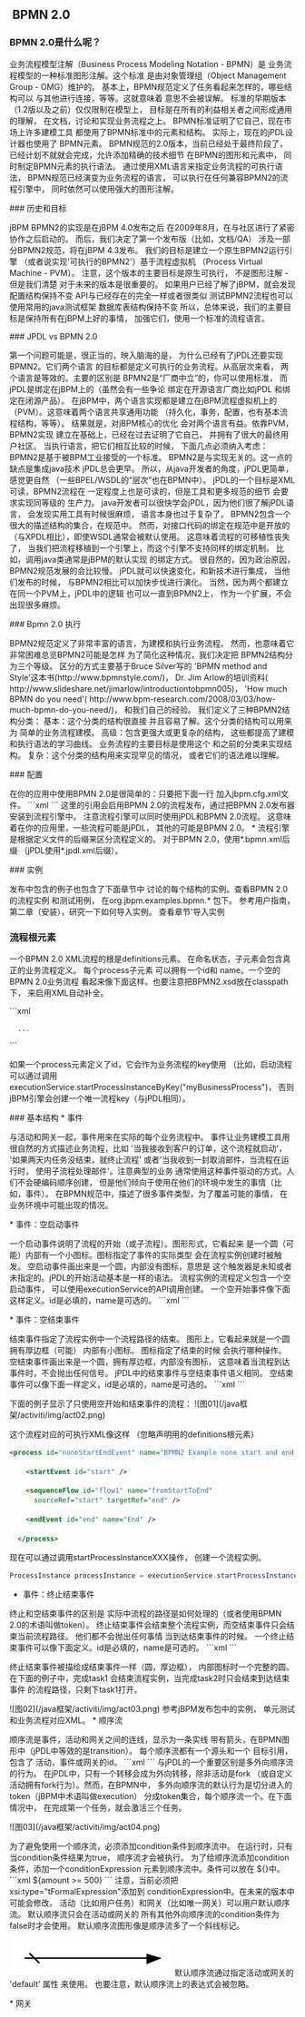 ##  BPMN 2.0
### BPMN 2.0是什么呢？
<p>
业务流程模型注解（Business Process Modeling Notation - BPMN）是 业务流程模型的一种标准图形注解。这个标准 是由对象管理组（Object Management Group - OMG）维护的。 
基本上，BPMN规范定义了任务看起来怎样的，哪些结构可以 与其他进行连接，等等。这就意味着 意思不会被误解。 
标准的早期版本（1.2版以及之前）仅仅限制在模型上， 目标是在所有的利益相关者之间形成通用的理解， 在文档，讨论和实现业务流程之上。 BPMN标准证明了它自己，现在市场上许多建模工具 都使用了BPMN标准中的元素和结构。 实际上，现在的jPDL设计器也使用了 BPMN元素。 
BPMN规范的2.0版本，当前已经处于最终阶段了， 已经计划不就就会完成，允许添加精确的技术细节 在BPMN的图形和元素中， 同时制定BPMN元素的执行语法。 通过使用XML语言来指定业务流程的可执行语法， BPMN规范已经演变为业务流程的语言， 可以执行在任何兼容BPMN2的流程引擎中， 同时依然可以使用强大的图形注解。 
</p>
### 历史和目标
<p>
jBPM BPMN2的实现是在jBPM 4.0发布之后 在2009年8月，在与社区进行了紧密协作之后启动的。 而后，我们决定了第一个发布版（比如，文档/QA） 涉及一部分BPMN2规范，将在jBPM 4.3发布。 
我们的目标是建立一个原生BPMN2运行引擎 （或者说实现'可执行的BPMN2'）基于流程虚拟机 （Process Virtual Machine - PVM）。 注意，这个版本的主要目标是原生可执行， 不是图形注解 - 但是我们清楚 对于未来的版本是很重要的。 
如果用户已经了解了jBPM，就会发现 
配置结构保持不变 
API与已经存在的完全一样或者很类似 
测试BPMN2流程也可以使用常用的java测试框架 
数据库表结构保持不变
所以，总体来说，我们的主要目标是保持所有在jBPM上好的事情， 加强它们，使用一个标准的流程语言。 
</p>
### JPDL vs BPMN 2.0
<p>
第一个问题可能是，很正当的，映入脑海的是， 为什么已经有了jPDL还要实现BPMN2。它们两个语言 的目标都是定义可执行的业务流程。从高层次来看， 两个语言是等效的。主要的区别是 BPMN2是“厂商中立”的，你可以使用标准， 而jPDL是绑定在jBPM上的（虽然会有一些争论 绑定在开源语言厂商比如jPDL 和绑定在闭源产品）。 
在jBPM中，两个语言实现都是建立在jBPM流程虚拟机上的 （PVM）。这意味着两个语言共享通用功能 （持久化，事务，配置，也有基本流程结构，等等）。 结果就是，对jBPM核心的优化 会对两个语言有益。依靠PVM，BPMN2实现 建立在基础上，已经在过去证明了它自己， 并拥有了很大的最终用户社区。 
当执行语言，把它们相互比较的时候， 下面几点必须纳入考虑： 
BPMN2是基于被BPM工业接受的一个标准。 
BPMN2是与实现无关的。这一点的缺点是集成java技术 jPDL总会更早。 所以，从java开发者的角度，jPDL更简单，感觉更自然 （一些BPEL/WSDL的“层次”也在BPMN中）。 
jPDL的一个目标是XML可读，BPMN2流程在 一定程度上也是可读的，但是工具和更多规范的细节 会要求实现同等级的 生产力。 
java开发者可以很快学会jPDL，因为他们很了解jPDL语言， 会发现实用工具有时候很麻烦， 语言本身也过于复杂了。 
BPMN2包含一个很大的描述结构的集合，在规范中。 然而，对接口代码的绑定在规范中是开放的 （与XPDL相比），即使WSDL通常会被默认使用。 这意味着流程的可移植性丧失了， 当我们把流程移植到一个引擎上，而这个引擎不支持同样的绑定机制。 比如，调用java类通常是jBPM的默认实现 的绑定方式。
很自然的，因为政治原因，BPMN2规范发展的会比较慢。 jPDL就可以快速变化，和新技术进行集成， 当他们发布的时候， 与BPMN2相比可以加快步伐进行演化。 当然，因为两个都建立在同一个PVM上，jPDL中的逻辑 也可以一直到BPMN2上， 作为一个扩展，不会出现很多麻烦。 
</P>
### Bpmn 2.0 执行
<p>
BPMN2规范定义了非常丰富的语言，为建模和执行业务流程。 然而，也意味着它非常困难总览BPMN2可能是怎样 为了简化这种情况，我们决定把 BPMN2结构分为三个等级。 区分的方式主要基于Bruce Silver写的 'BPMN method and Style'这本书(http://www.bpmnstyle.com/)， Dr. Jim Arlow的培训资料( http://www.slideshare.net/jimarlow/introductiontobpmn005)， 'How much BPMN do you need'( http://www.bpm-research.com/2008/03/03/how-much-bpmn-do-you-need/)， 和我们自己的经验。 
我们定义了三种BPMN2结构分类： 
基本：这个分类的结构很直接 并且容易了解。这个分类的结构可以用来为 简单的业务流程建模。 
高级：包含更强大或更复杂的结构， 这些都提高了建模和执行语法的学习曲线。 业务流程的主要目标是使用这个 和之前的分类来实现结构。 
复杂：这个分类的结构用来实现罕见的情况， 或者它们的语法难以理解。
</P>
### 配置
<p>
在你的应用中使用BPMN 2.0是很简单的：只要把下面一行 加入jbpm.cfg.xml文件。 
```xml
<import resource="jbpm.bpmn.cfg.xml" />
```
这里的引用会启用BPMN 2.0的流程发布，通过把BPMN 2.0发布器安装到流程引擎中。 注意流程引擎可以同时使用jPDL和BPMN 2.0流程。 这意味着在你的应用里，一些流程可能是jPDL， 其他的可能是BPMN 2.0。 
* 流程引擎是根据定义文件的后缀来区分流程定义的。 对于BPMN 2.0，使用*.bpmn.xml后缀 （jPDL使用*.jpdl.xml后缀）。 
</p>
### 实例

<p>
	发布中包含的例子也包含了下面章节中 讨论的每个结构的实例。查看BPMN 2.0的流程实例 和测试用例， 在org.jbpm.examples.bpmn.* 包下。 
参考用户指南，第二章（安装），研究一下如何导入实例。 查看章节'导入实例
</P>

### 流程根元素
<p>
一个BPMN 2.0 XML流程的根是definitions元素。 在命名状态，子元素会包含真正的业务流程定义。 每个process子元素 可以拥有一个id和 name。一个空的BPMN 2.0业务流程 看起来像下面这样。也要注意把BPMN2.xsd放在classpath下， 来启用XML自动补全。 
</p>
```xml
<definitions id="myProcesses"
  xmlns:xsi="http://www.w3.org/2001/XMLSchema-instance"
  xsi:schemaLocation="http://schema.omg.org/spec/BPMN/2.0 BPMN20.xsd"
  xmlns="http://schema.omg.org/spec/BPMN/2.0"
  typeLanguage="http://www.w3.org/2001/XMLSchema"
  expressionLanguage="http://www.w3.org/1999/XPath"
  targetNamespace="http://jbpm.org/example/bpmn2">

  <process id="myBusinessProcess" name="My business processs">

      ...

  </process>
<definitions>
```
<p>
如果一个process元素定义了id，它会作为业务流程的key使用 （比如，启动流程可以通过调用executionService.startProcessInstanceByKey("myBusinessProcess")， 否则jBPM引擎会创建一个唯一流程key（与jPDL相同）。 
</p>
### 基本结构
* 事件
<p>
与活动和网关一起，事件用来在实际的每个业务流程中。 事件让业务建模工具用很自然的方式描述业务流程，比如 '当我接收到客户的订单，这个流程就启动'， '如果两天内任务没结束，就终止流程' 或者'当我收到一封取消邮件，当流程在运行时， 使用子流程处理邮件'。注意典型的业务 通常使用这种事件驱动的方式。人们不会硬编码顺序创建， 但是他们倾向于使用在他们的环境中发生的事情（比如，事件）。 在BPMN规范中，描述了很多事件类型，为了覆盖可能的事情， 在业务环境中可能出现的情况。
</p>
* 事件：空启动事件
<p>
一个启动事件说明了流程的开始（或子流程）。图形形式，它看起来 是一个圆（可能）内部有一个小图标。图标指定了事件的实际类型 会在流程实例创建时被触发。 
空启动事件画出来是一个圆，内部没有图标，意思是 这个触发器是未知或者未指定的。jPDL的开始活动基本是一样的语法。 流程实例的流程定义包含一个空启动事件， 可以使用executionService的API调用创建。 
一个空开始事件像下面这样定义。id是必填的，name是可选的。
```xml
<startEvent id="start"  name="myStart" />
```
</p>
* 事件：空结束事件
<p>
结束事件指定了流程实例中一个流程路径的结束。 图形上，它看起来就是一个圆 拥有厚边框（可能） 内部有小图标。 图标指定了结束的时候 会执行哪种操作。 
空结束事件画出来是一个圆，拥有厚边框，内部没有图标， 这意味着当流程到达事件时，不会抛出任何信号。 jPDL中的结束事件与空结束事件语义相同。 
空结束事件可以像下面一样定义，id是必填的，name是可选的。 
```xml
<endEvent id="end" name="myEnd" />
```
</p>
下面的例子显示了只使用空开始和结束事件的流程： 
![图01](/java框架/activiti/img/act02.png)

这个流程对应的可执行XML像这样 （忽略声明用的definitions根元素）
```xml
<process id="noneStartEndEvent" name="BPMN2 Example none start and end event">

    <startEvent id="start" />

    <sequenceFlow id="flow1" name="fromStartToEnd"
      sourceRef="start" targetRef="end" />

    <endEvent id="end" name="End" />

  </process>
```
现在可以通过调用startProcessInstanceXXX操作， 创建一个流程实例。
```java
ProcessInstance processInstance = executionService.startProcessInstanceByKey("noneStartEndEvent");
```
* 事件：终止结束事件
<p>
终止和空结束事件的区别是 实际中流程的路径是如何处理的（或者使用BPMN 2.0的术语叫做token）。 终止结束事件会结束整个流程实例，而空结束事件只会结束当前流程路径。 他们都不会抛出任何事情 当到达结束事件的时候。 
一个终止结束事件可以像下面定义。id是必填的，name是可选的。
```xml
<endEvent id="terminateEnd" name="myTerminateEnd">
  <terminateEventDefinition/>
</endEvent>
```
</p>
<p>
终止结束事件被描绘成结束事件一样（圆，厚边框）， 内部图标时一个完整的圆。在下面的例子中，完成task1 会结束流程实例，当完成task2时只会结束到达结束事件 的流程路径，只剩下task1打开。
</p>
![图02](/java框架/activiti/img/act03.png)
参考jBPM发布包中的实例， 单元测试和业务流程对应XML。 
* 顺序流
<p>
顺序流是事件，活动和网关之间的连线，显示为一条实线 带有箭头，在BPMN图形中（jPDL中等效的是transition）。 每个顺序流都有一个源头和一个 目标引用，包含了 活动，事件或网关的id。 
```xml
<sequenceFlow id="myFlow" name="My Flow"
        sourceRef="sourceId" targetRef="targetId" />
```
与jPDL的一个重要区别是多外向顺序流的行为。 在jPDL中，只有一个转移会成为外向转移，除非活动是fork （或自定义活动拥有fork行为）。然而，在BPMN中， 多外向顺序流的默认行为是切分进入的token（jBPM中术语叫做execution） 分成token集合，每个顺序流一个。在下面情况中， 在完成第一个任务，就会激活三个任务。 
</p>
![图03](/java框架/activiti/img/act04.png)
<p>
为了避免使用一个顺序流，必须添加condition条件到顺序流中。 在运行时，只有当condition条件结果为true， 顺序流才会被执行。 
为了给顺序流添加condition条件，添加一个conditionExpression 元素到顺序流中。条件可以放在 ${}中。
```xml
<sequenceFlow id=....>
  <conditionExpression xsi:type="tFormalExpression">${amount >= 500}</conditionExpression>
</sequenceFlow>
```
注意，当前必须把 xsi:type="tFormalExpression"添加到 conditionExpression中。在未来的版本中可能会修改。 
活动（比如用户任务）和网关（比如唯一网关）可以用户默认顺序流。 默认顺序流只会在活动或网关的 所有其他外向顺序流的condition条件为false时才会使用。 默认顺序流图形像是顺序流多了一个斜线标记。 

![图04](/java框架/activiti/img/act05.png)
默认顺序流通过指定活动或网关的 'default' 属性 来使用。 
也要注意，默认顺序流上的表达式会被忽略。 
</p>
* 网关



